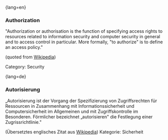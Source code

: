 {lang=en}
### Authorization

"Authorization or authorisation is the function of specifying access rights to
resources related to information security and computer security in general and
to access control in particular. More formally, "to authorize" is to define an
access policy."

(quoted from [Wikipedia](https://en.wikipedia.org/w/index.php?title=Authorization&oldid=739777234))

Category: Security




{lang=de}
### Autorisierung

„Autorisierung ist der Vorgang der Spezifizierung von Zugriffsrechten
für Ressourcen in Zusammenhang mit Informationssicherheit und
Computersicherheit im Allgemeinen und mit Zugriffskontrolle im
Besonderen. Förmlicher bezeichnet „autorisieren" die Festlegung einer
Zugrissrichtlinie."

(Übersetztes englisches Zitat aus
[Wikipedia](https://en.wikipedia.org/w/index.php?title=Authorization&oldid=739777234))
Kategorie: Sicherheit